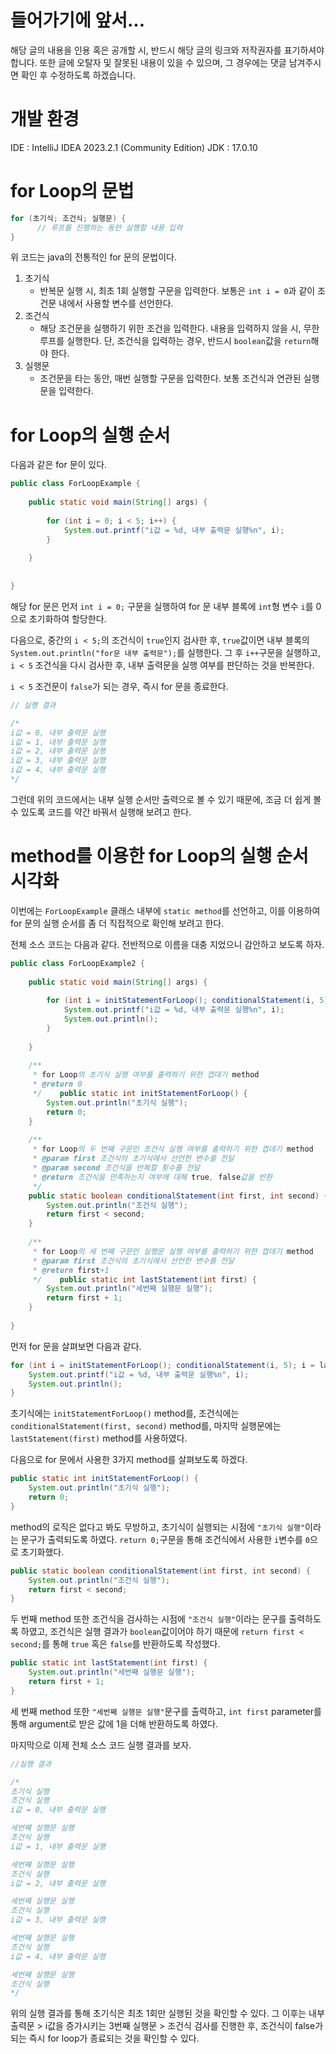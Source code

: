 
# 들어가기에 앞서...

해당 글의 내용을 인용 혹은 공개할 시, 반드시 해당 글의 링크와 저작권자를 표기하셔야 합니다.
또한 글에 오탈자 및 잘못된 내용이 있을 수 있으며, 그 경우에는 댓글 남겨주시면 확인 후 수정하도록 하겠습니다.


# 개발 환경

IDE : IntelliJ IDEA 2023.2.1 (Community Edition)
JDK : 17.0.10

# for Loop의 문법

```java
for (초기식; 조건식; 실행문) {  
      // 루프를 진행하는 동안 실행할 내용 입력
}
```

위 코드는 java의 전통적인 for 문의 문법이다. 

1. 초기식
	- 반복문 실행 시, 최초 1회 실행할 구문을 입력한다. 보통은 `int i = 0`과 같이 조건문 내에서 사용할 변수를 선언한다.
2. 조건식
	- 해당 조건문을 실행하기 위한 조건을 입력한다. 내용을 입력하지 않을 시, 무한 루프를 실행한다. 단, 조건식을 입력하는 경우, 반드시 `boolean`값을 `return`해야 한다.
3. 실행문
	- 조건문을 타는 동안, 매번 실행할 구문을 입력한다. 보통 조건식과 연관된 실행문을 입력한다.

# for Loop의 실행 순서

다음과 같은 for 문이 있다.

```java
public class ForLoopExample {  
  
    public static void main(String[] args) {  
  
        for (int i = 0; i < 5; i++) {  
            System.out.printf("i값 = %d, 내부 출력문 실행%n", i);  
        }  
  
    }  
  
      
}
```

해당 for 문은 먼저 `int i = 0;` 구문을 실행하여 for 문 내부 블록에 `int`형 변수 `i`를 0으로 초기화하여 할당한다.

다음으로, 중간의 `i < 5;`의 조건식이 `true`인지 검사한 후, `true`값이면 내부 블록의 `System.out.println("for문 내부 출력문");`를 실행한다.
그 후 `i++`구문을 실행하고, `i < 5` 조건식을 다시 검사한 후, 내부 출력문을 실행 여부를 판단하는 것을 반복한다.

`i < 5` 조건문이 `false`가 되는 경우, 즉시 for 문을 종료한다.

```java
// 실행 결과

/*
i값 = 0, 내부 출력문 실행
i값 = 1, 내부 출력문 실행
i값 = 2, 내부 출력문 실행
i값 = 3, 내부 출력문 실행
i값 = 4, 내부 출력문 실행
*/
```

그런데 위의 코드에서는 내부 실행 순서만 출력으로 볼 수 있기 때문에, 조금 더 쉽게 볼 수 있도록 코드를 약간 바꿔서 실행해 보려고 한다.

# method를 이용한 for Loop의 실행 순서 시각화

이번에는 `ForLoopExample` 클래스 내부에 `static method`를 선언하고, 이를 이용하여 for 문의 실행 순서를 좀 더 직접적으로 확인해 보려고 한다.

전체 소스 코드는 다음과 같다.
전반적으로 이름을 대충 지었으니 감안하고 보도록 하자.
```java
public class ForLoopExample2 {  
  
    public static void main(String[] args) {  
  
        for (int i = initStatementForLoop(); conditionalStatement(i, 5); i = lastStatement(i)) {  
            System.out.printf("i값 = %d, 내부 출력문 실행%n", i);  
            System.out.println();  
        }  
  
    }  
  
    /**  
     * for Loop의 초기식 실행 여부를 출력하기 위한 껍데기 method  
     * @return 0  
     */    public static int initStatementForLoop() {  
        System.out.println("초기식 실행");  
        return 0;  
    }  
  
    /**  
     * for Loop의 두 번째 구문인 조건식 실행 여부를 출력하기 위한 껍데기 method  
     * @param first 조건식의 초기식에서 선언한 변수를 전달  
     * @param second 조건식을 반복할 횟수를 전달  
     * @return 조건식을 만족하는지 여부에 대해 true, false값을 반환  
     */  
    public static boolean conditionalStatement(int first, int second) {  
        System.out.println("조건식 실행");  
        return first < second;  
    }  
  
    /**  
     * for Loop의 세 번째 구문인 실행문 실행 여부를 출력하기 위한 껍데기 method  
     * @param first 조건식의 초기식에서 선언한 변수를 전달  
     * @return first+1  
     */    public static int lastStatement(int first) {  
        System.out.println("세번째 실행문 실행");  
        return first + 1;  
    }  
  
}
```


먼저 for 문을 살펴보면 다음과 같다.
```java
for (int i = initStatementForLoop(); conditionalStatement(i, 5); i = lastStatement(i)) {  
    System.out.printf("i값 = %d, 내부 출력문 실행%n", i);  
    System.out.println();  
}
```
초기식에는 `initStatementForLoop()` method를, 조건식에는 `conditionalStatement(first, second)` method를, 마지막 실행문에는 `lastStatement(first)` method를 사용하였다.

다음으로 for 문에서 사용한 3가지 method를 살펴보도록 하겠다.

```java
public static int initStatementForLoop() {  
    System.out.println("초기식 실행");  
    return 0;  
}
```
method의 로직은 없다고 봐도 무방하고, 초기식이 실행되는 시점에 `"초기식 실행"`이라는 문구가 출력되도록 하였다. `return 0;`구문을 통해 조건식에서 사용한 `i`변수를 `0`으로 초기화했다.

```java
public static boolean conditionalStatement(int first, int second) {  
    System.out.println("조건식 실행");  
    return first < second;  
}
```
두 번째 method 또한 조건식을 검사하는 시점에 `"조건식 실행"`이라는 문구를 출력하도록 하였고, 조건식은 실행 결과가 `boolean`값이어야 하기 때문에 `return first < second;`를 통해 `true` 혹은 `false`를 반환하도록 작성했다.

```java
public static int lastStatement(int first) {  
    System.out.println("세번째 실행문 실행");  
    return first + 1;  
}
```
세 번째 method 또한 `"세번째 실행문 실행"`문구를 출력하고, `int first` parameter를 통해 argument로 받은 값에 1을 더해 반환하도록 하였다.

마지막으로 이제 전체 소스 코드 실행 결과를 보자.
```java
//실행 결과

/*
초기식 실행
조건식 실행
i값 = 0, 내부 출력문 실행

세번째 실행문 실행
조건식 실행
i값 = 1, 내부 출력문 실행

세번째 실행문 실행
조건식 실행
i값 = 2, 내부 출력문 실행

세번째 실행문 실행
조건식 실행
i값 = 3, 내부 출력문 실행

세번째 실행문 실행
조건식 실행
i값 = 4, 내부 출력문 실행

세번째 실행문 실행
조건식 실행
*/

```

위의 실행 결과를 통해 초기식은 최초 1회만 실행된 것을 확인할 수 있다.
그 이후는 내부 출력문 > i값을 증가시키는 3번째 실행문 > 조건식 검사를 진행한 후, 조건식이 false가 되는 즉시 for loop가 종료되는 것을 확인할 수 있다.